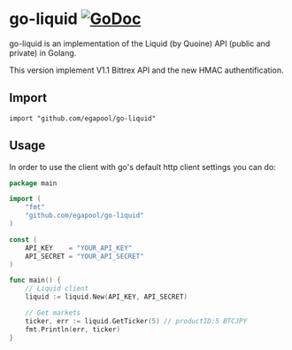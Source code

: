 go-liquid [![GoDoc](https://godoc.org/github.com/egapool/go-liquid?status.svg)](https://godoc.org/github.com/egapool/go-liquid)
==========

go-liquid is an implementation of the Liquid (by Quoine) API (public and private) in Golang.

This version implement V1.1 Bittrex API and the new HMAC authentification.

## Import
	import "github.com/egapool/go-liquid"
	
## Usage

In order to use the client with go's default http client settings you can do:

~~~ go
package main

import (
	"fmt"
	"github.com/egapool/go-liquid"
)

const (
	API_KEY    = "YOUR_API_KEY"
	API_SECRET = "YOUR_API_SECRET"
)

func main() {
	// Liquid client
	liquid := liquid.New(API_KEY, API_SECRET)

	// Get markets
	ticker, err := liquid.GetTicker(5) // productID:5 BTCJPY
	fmt.Println(err, ticker)
}
~~~